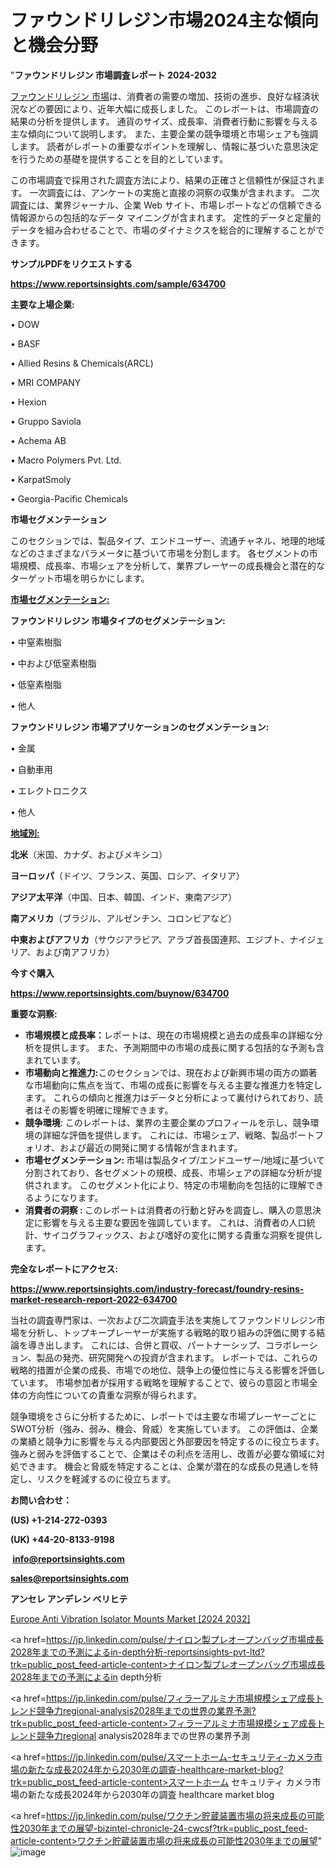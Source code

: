 # ファウンドリレジン市場2024主な傾向と機会分野

"<strong>ファウンドリレジン 市場調査レポート 2024-2032</strong>

<a href=https://www.reportsinsights.com/sample/634700>ファウンドリレジン 市場</a>は、消費者の需要の増加、技術の進歩、良好な経済状況などの要因により、近年大幅に成長しました。 このレポートは、市場調査の結果の分析を提供します。 通貨のサイズ、成長率、消費者行動に影響を与える主な傾向について説明します。 また、主要企業の競争環境と市場シェアも強調します。 読者がレポートの重要なポイントを理解し、情報に基づいた意思決定を行うための基礎を提供することを目的としています。

この市場調査で採用された調査方法により、結果の正確さと信頼性が保証されます。 一次調査には、アンケートの実施と直接の洞察の収集が含まれます。 二次調査には、業界ジャーナル、企業 Web サイト、市場レポートなどの信頼できる情報源からの包括的なデータ マイニングが含まれます。 定性的データと定量的データを組み合わせることで、市場のダイナミクスを総合的に理解することができます。

<strong><b>サンプルPDFをリクエストする</b></strong>

<a href=https://www.reportsinsights.com/sample/634700><strong><u>https://www.reportsinsights.com/sample/634700</u></strong></a>

<strong>主要な上場企業:</strong>

• DOW

• BASF

• Allied Resins & Chemicals(ARCL)

• MRI COMPANY

• Hexion

• Gruppo Saviola

• Achema AB

• Macro Polymers Pvt. Ltd.

• KarpatSmoly

• Georgia-Pacific Chemicals

<strong>市場セグメンテーション</strong>

このセクションでは、製品タイプ、エンドユーザー、流通チャネル、地理的地域などのさまざまなパラメータに基づいて市場を分割します。 各セグメントの市場規模、成長率、市場シェアを分析して、業界プレーヤーの成長機会と潜在的なターゲット市場を明らかにします。

<strong><u>市場セグメンテーション</u></strong><strong><u>:</u></strong>

<strong>ファウンドリレジン 市場タイプのセグメンテーション:</strong>

• 中窒素樹脂

• 中および低窒素樹脂

• 低窒素樹脂

• 他人

<strong>ファウンドリレジン 市場アプリケーションのセグメンテーション:</strong>

• 金属

• 自動車用

• エレクトロニクス

• 他人

<strong><u>地域別</u></strong><strong><u>:</u></strong>

<strong>北米</strong>（米国、カナダ、およびメキシコ）

<strong>ヨーロッパ</strong>（ドイツ、フランス、英国、ロシア、イタリア）

<strong>アジア太平洋</strong>（中国、日本、韓国、インド、東南アジア）

<strong>南アメリカ</strong>（ブラジル、アルゼンチン、コロンビアなど）

<strong>中東およびアフリカ</strong>（サウジアラビア、アラブ首長国連邦、エジプト、ナイジェリア、および南アフリカ）

<strong>今すぐ購入</strong>

<a href=https://www.reportsinsights.com/buynow/634700><strong><u>https://www.reportsinsights.com/buynow/634700</u></strong></a>

<strong>重要な洞察:</strong>
<ul>
  <li><strong>市場規模と成長率：</strong>レポートは、現在の市場規模と過去の成長率の詳細な分析を提供します。 また、予測期間中の市場の成長に関する包括的な予測も含まれています。</li>
  <li><strong>市場動向と推進力:</strong>このセクションでは、現在および新興市場の両方の顕著な市場動向に焦点を当て、市場の成長に影響を与える主要な推進力を特定します。 これらの傾向と推進力はデータと分析によって裏付けられており、読者はその影響を明確に理解できます。</li>
  <li><strong>競争環境</strong>: このレポートは、業界の主要企業のプロフィールを示し、競争環境の詳細な評価を提供します。 これには、市場シェア、戦略、製品ポートフォリオ、および最近の開発に関する情報が含まれます。</li>
  <li><strong>市場セグメンテーション: </strong>市場は製品タイプ/エンドユーザー/地域に基づいて分割されており、各セグメントの規模、成長、市場シェアの詳細な分析が提供されます。 このセグメント化により、特定の市場動向を包括的に理解できるようになります。</li>
  <li><strong>消費者の洞察 : </strong>このレポートは消費者の行動と好みを調査し、購入の意思決定に影響を与える主要な要因を強調しています。 これは、消費者の人口統計、サイコグラフィックス、および嗜好の変化に関する貴重な洞察を提供します。</li>
</ul>
<strong>完全なレポートにアクセス:</strong>

<a href=https://www.reportsinsights.com/industry-forecast/foundry-resins-market-research-report-2022-634700><strong><u><b>https://www.reportsinsights.com/industry-forecast/foundry-resins-market-research-report-2022-634700</b></u></strong></a>

当社の調査専門家は、一次および二次調査手法を実施してファウンドリレジン市場を分析し、トップキープレーヤーが実施する戦略的取り組みの評価に関する結論を導き出します。 これには、合併と買収、パートナーシップ、コラボレーション、製品の発売、研究開発への投資が含まれます。 レポートでは、これらの戦略的措置が企業の成長、市場での地位、競争上の優位性に与える影響を評価しています。 市場参加者が採用する戦略を理解することで、彼らの意図と市場全体の方向性についての貴重な洞察が得られます。

競争環境をさらに分析するために、レポートでは主要な市場プレーヤーごとにSWOT分析（強み、弱み、機会、脅威）を実施しています。 この評価は、企業の業績と競争力に影響を与える内部要因と外部要因を特定するのに役立ちます。 強みと弱みを評価することで、企業はその利点を活用し、改善が必要な領域に対処できます。 機会と脅威を特定することは、企業が潜在的な成長の見通しを特定し、リスクを軽減するのに役立ちます。

<strong>お問い合わせ：</strong>

<strong>(US) +1-214-272-0393</strong>

<strong>(UK) +44-20-8133-9198</strong>

<strong> </strong><a href=info@reportsinsights.com><strong><u>info@reportsinsights.com</u></strong></a>

<a href=sales@reportsinsights.com><strong><u>sales@reportsinsights.com</u></strong></a>

<strong>アンセレ アンデレン ベリヒテ</strong>

<a href=https://www.linkedin.com/pulse/europe-anti-vibration-isolator-mounts-markets-vpdgf/>Europe Anti Vibration Isolator Mounts Market [2024 2032]</a>

<a href=https://jp.linkedin.com/pulse/ナイロン製プレオープンバッグ市場成長2028年までの予測によるin-depth分析-reportsinsights-pvt-ltd?trk=public_post_feed-article-content>ナイロン製プレオープンバッグ市場成長2028年までの予測によるin depth分析</a>

<a href=https://jp.linkedin.com/pulse/フィラーアルミナ市場規模シェア成長トレンド競争力regional-analysis2028年までの世界の業界予測?trk=public_post_feed-article-content>フィラーアルミナ市場規模シェア成長トレンド競争力regional analysis2028年までの世界の業界予測</a>

<a href=https://jp.linkedin.com/pulse/スマートホーム-セキュリティ-カメラ市場の新たな成長2024年から2030年の調査-healthcare-market-blog?trk=public_post_feed-article-content>スマートホーム セキュリティ カメラ市場の新たな成長2024年から2030年の調査 healthcare market blog</a>

<a href=https://jp.linkedin.com/pulse/ワクチン貯蔵装置市場の将来成長の可能性2030年までの展望-bizintel-chronicle-24-cwcsf?trk=public_post_feed-article-content>ワクチン貯蔵装置市場の将来成長の可能性2030年までの展望</a>"
![image](https://github.com/gayatrid12/RItrends/assets/158473851/097df82d-2a55-4ee2-a943-d49cf8195424)
